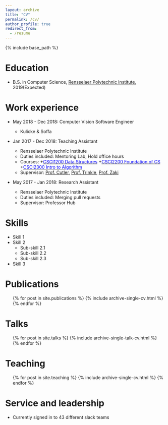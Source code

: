 ```yaml
---
layout: archive
title: "CV"
permalink: /cv/
author_profile: true
redirect_from:
  - /resume
---
```


{% include base_path %}

Education
======
* B.S. in Computer Science, <a href="https://science.rpi.edu/computer-science">Rensselaer Polytechnic Institute</a>, 2019(Expected)

Work experience
======
* May 2018 - Dec 2018: Computer Vision Software Engineer
  * Kulicke & Soffa

* Jan 2017 - Dec 2018: Teaching Assistant
  * Rensselaer Polytechnic Institute
  * Duties included: Mentoring Lab, Hold office hours
  * Courses:
    +[<span class="underline-on-hover" style="color:#0000FF">CSCI1200 Data Structures</span>](http://www.cs.rpi.edu/academics/courses/fall17/csci1200/index.php)
    +[<span class="underline-on-hover" style="color:#0000FF">CSCI2200 Foundation of CS</span>](http://www.cs.rpi.edu/academics/courses/spring17/focs/)
    +[<span class="underline-on-hover" style="color:#0000FF">CSCI2300 Intro to Algorithm</span>](http://www.cs.rpi.edu/~zaki/www-new/pmwiki.php/IntroAlgorithms/Main)
  * Supervisor: [Prof. Cutler](http://www.cs.rpi.edu/~cutler/), [Prof. Trinkle](http://www.cs.rpi.edu/~trink/), [Prof. Zaki](http://www.cs.rpi.edu/~zaki/www-new/pmwiki.php/Main/HomePage)

* May 2017 - Jan 2018: Research Assistant
  * Rensselaer Polytechnic Institute
  * Duties included: Merging pull requests
  * Supervisor: Professor Hub

Skills
======
* Skill 1
* Skill 2
  * Sub-skill 2.1
  * Sub-skill 2.2
  * Sub-skill 2.3
* Skill 3

Publications
======
  <ul>{% for post in site.publications %}
    {% include archive-single-cv.html %}
  {% endfor %}</ul>

Talks
======
  <ul>{% for post in site.talks %}
    {% include archive-single-talk-cv.html %}
  {% endfor %}</ul>

Teaching
======
  <ul>{% for post in site.teaching %}
    {% include archive-single-cv.html %}
  {% endfor %}</ul>

Service and leadership
======
* Currently signed in to 43 different slack teams
